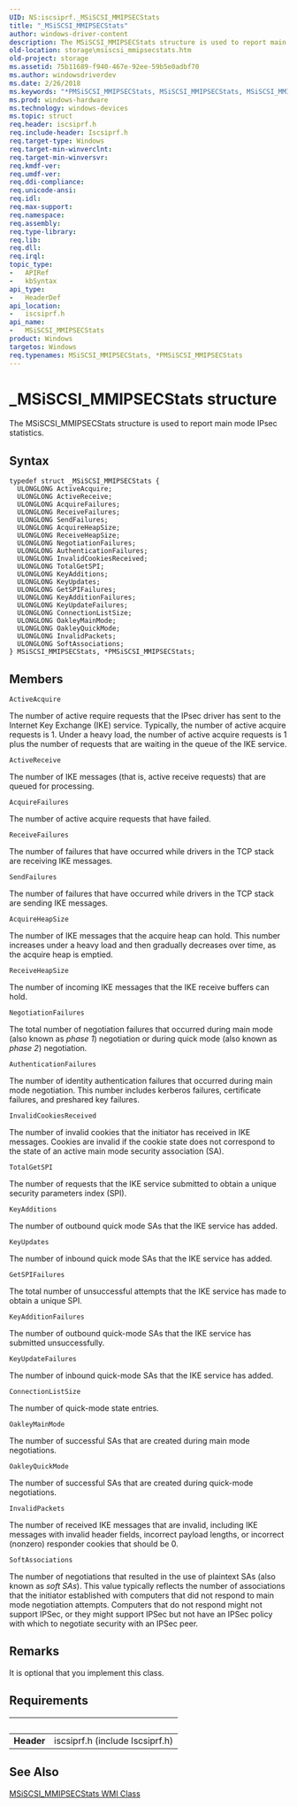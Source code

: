 ```yaml
---
UID: NS:iscsiprf._MSiSCSI_MMIPSECStats
title: "_MSiSCSI_MMIPSECStats"
author: windows-driver-content
description: The MSiSCSI_MMIPSECStats structure is used to report main mode IPsec statistics.
old-location: storage\msiscsi_mmipsecstats.htm
old-project: storage
ms.assetid: 75b11689-f940-467e-92ee-59b5e0adbf70
ms.author: windowsdriverdev
ms.date: 2/26/2018
ms.keywords: "*PMSiSCSI_MMIPSECStats, MSiSCSI_MMIPSECStats, MSiSCSI_MMIPSECStats structure [Storage Devices], PMSiSCSI_MMIPSECStats, PMSiSCSI_MMIPSECStats structure pointer [Storage Devices], _MSiSCSI_MMIPSECStats, iscsiprf/MSiSCSI_MMIPSECStats, iscsiprf/PMSiSCSI_MMIPSECStats, storage.msiscsi_mmipsecstats, structs-iSCSI_6edce57f-fce5-422a-a98f-049cc6418514.xml"
ms.prod: windows-hardware
ms.technology: windows-devices
ms.topic: struct
req.header: iscsiprf.h
req.include-header: Iscsiprf.h
req.target-type: Windows
req.target-min-winverclnt: 
req.target-min-winversvr: 
req.kmdf-ver: 
req.umdf-ver: 
req.ddi-compliance: 
req.unicode-ansi: 
req.idl: 
req.max-support: 
req.namespace: 
req.assembly: 
req.type-library: 
req.lib: 
req.dll: 
req.irql: 
topic_type:
-	APIRef
-	kbSyntax
api_type:
-	HeaderDef
api_location:
-	iscsiprf.h
api_name:
-	MSiSCSI_MMIPSECStats
product: Windows
targetos: Windows
req.typenames: MSiSCSI_MMIPSECStats, *PMSiSCSI_MMIPSECStats
---
```


# _MSiSCSI_MMIPSECStats structure
The MSiSCSI_MMIPSECStats structure is used to report main mode IPsec statistics.

## Syntax
````
typedef struct _MSiSCSI_MMIPSECStats {
  ULONGLONG ActiveAcquire;
  ULONGLONG ActiveReceive;
  ULONGLONG AcquireFailures;
  ULONGLONG ReceiveFailures;
  ULONGLONG SendFailures;
  ULONGLONG AcquireHeapSize;
  ULONGLONG ReceiveHeapSize;
  ULONGLONG NegotiationFailures;
  ULONGLONG AuthenticationFailures;
  ULONGLONG InvalidCookiesReceived;
  ULONGLONG TotalGetSPI;
  ULONGLONG KeyAdditions;
  ULONGLONG KeyUpdates;
  ULONGLONG GetSPIFailures;
  ULONGLONG KeyAdditionFailures;
  ULONGLONG KeyUpdateFailures;
  ULONGLONG ConnectionListSize;
  ULONGLONG OakleyMainMode;
  ULONGLONG OakleyQuickMode;
  ULONGLONG InvalidPackets;
  ULONGLONG SoftAssociations;
} MSiSCSI_MMIPSECStats, *PMSiSCSI_MMIPSECStats;
````

## Members


`ActiveAcquire`

The number of active require requests that the IPsec driver has sent to the Internet Key Exchange (IKE) service. Typically, the number of active acquire requests is 1. Under a heavy load, the number of active acquire requests is 1 plus the number of requests that are waiting in the queue of the IKE service.

`ActiveReceive`

The number of IKE messages (that is, active receive requests) that are queued for processing.

`AcquireFailures`

The number of active acquire requests that have failed.

`ReceiveFailures`

The number of failures that have occurred while drivers in the TCP stack are receiving IKE messages.

`SendFailures`

The number of failures that have occurred while drivers in the TCP stack are sending IKE messages.

`AcquireHeapSize`

The number of IKE messages that the acquire heap can hold. This number increases under a heavy load and then gradually decreases over time, as the acquire heap is emptied.

`ReceiveHeapSize`

The number of incoming IKE messages that the IKE receive buffers can hold.

`NegotiationFailures`

The total number of negotiation failures that occurred during main mode (also known as <i>phase 1</i>) negotiation or during quick mode (also known as <i>phase 2</i>) negotiation.

`AuthenticationFailures`

The number of identity authentication failures that occurred during main mode negotiation. This number includes kerberos failures, certificate failures, and preshared key failures.

`InvalidCookiesReceived`

The number of invalid cookies that the initiator has received in IKE messages. Cookies are invalid if the cookie state does not correspond to the state of an active main mode security association (SA).

`TotalGetSPI`

The number of requests that the IKE service submitted to obtain a unique security parameters index (SPI).

`KeyAdditions`

The number of outbound quick mode SAs that the IKE service has added.

`KeyUpdates`

The number of inbound quick mode SAs that the IKE service has added.

`GetSPIFailures`

The total number of unsuccessful attempts that the IKE service has made to obtain a unique SPI.

`KeyAdditionFailures`

The number of outbound quick-mode SAs that the IKE service has submitted unsuccessfully.

`KeyUpdateFailures`

The number of inbound quick-mode SAs that the IKE service has added.

`ConnectionListSize`

The number of quick-mode state entries.

`OakleyMainMode`

The number of successful SAs that are created during main mode negotiations.

`OakleyQuickMode`

The number of successful SAs that are created during quick-mode negotiations.

`InvalidPackets`

The number of received IKE messages that are invalid, including IKE messages with invalid header fields, incorrect payload lengths, or incorrect (nonzero) responder cookies that should be 0.

`SoftAssociations`

The number of negotiations that resulted in the use of plaintext SAs (also known as <i>soft SAs</i>). This value typically reflects the number of associations that the initiator established with computers that did not respond to main mode negotiation attempts. Computers that do not respond might not support IPSec, or they might support IPSec but not have an IPSec policy with which to negotiate security with an IPSec peer.

## Remarks
It is optional that you implement this class.

## Requirements
| &nbsp; | &nbsp; |
| ---- |:---- |
| **Header** | iscsiprf.h (include Iscsiprf.h) |

## See Also

<a href="https://msdn.microsoft.com/library/windows/hardware/ff563077">MSiSCSI_MMIPSECStats WMI Class</a>